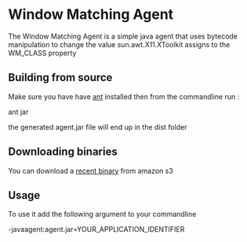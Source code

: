 Window Matching Agent
=====================

The Window Matching Agent is a simple java agent that uses bytecode manipulation to change the value
sun.awt.X11.XToolkit assigns to the WM_CLASS property

Building from source
--------------------

Make sure you have have [ant](http://ant.apache.org) installed then from the commandline run :

ant jar

the generated agent.jar file will end up in the dist folder

Downloading binaries
--------------------

You can download a [recent binary](http://jelmer.s3.amazonaws.com/agent.jar) from amazon s3

Usage
-----

To use it add the following argument to your commandline

-javaagent:agent.jar=YOUR_APPLICATION_IDENTIFIER
